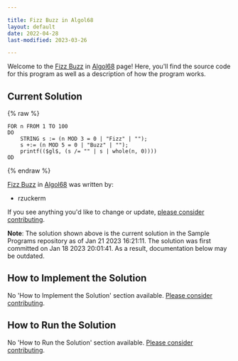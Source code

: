 ```yaml
---

title: Fizz Buzz in Algol68
layout: default
date: 2022-04-28
last-modified: 2023-03-26

---
```


Welcome to the [Fizz Buzz](https://sampleprograms.io/projects/fizz-buzz) in [Algol68](https://sampleprograms.io/languages/algol68) page! Here, you'll find the source code for this program as well as a description of how the program works.

## Current Solution

{% raw %}

```algol68
FOR n FROM 1 TO 100
DO
    STRING s := (n MOD 3 = 0 | "Fizz" | "");
    s +:= (n MOD 5 = 0 | "Buzz" | "");
    printf(($gl$, (s /= "" | s | whole(n, 0))))
OD
```

{% endraw %}

[Fizz Buzz](https://sampleprograms.io/projects/fizz-buzz) in [Algol68](https://sampleprograms.io/languages/algol68) was written by:

- rzuckerm

If you see anything you'd like to change or update, [please consider contributing](https://github.com/TheRenegadeCoder/sample-programs).

**Note**: The solution shown above is the current solution in the Sample Programs repository as of Jan 21 2023 16:21:11. The solution was first committed on Jan 18 2023 20:01:41. As a result, documentation below may be outdated.

## How to Implement the Solution

No 'How to Implement the Solution' section available. [Please consider contributing](https://github.com/TheRenegadeCoder/sample-programs-website).

## How to Run the Solution

No 'How to Run the Solution' section available. [Please consider contributing](https://github.com/TheRenegadeCoder/sample-programs-website).